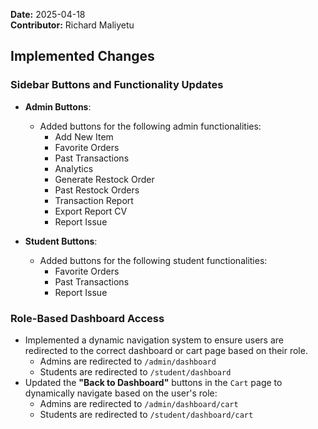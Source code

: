 **Date:** 2025-04-18  
**Contributor:** Richard Maliyetu  

## **Implemented Changes**

### Sidebar Buttons and Functionality Updates

- **Admin Buttons**:
  - Added buttons for the following admin functionalities:
    - Add New Item
    - Favorite Orders
    - Past Transactions
    - Analytics
    - Generate Restock Order
    - Past Restock Orders
    - Transaction Report
    - Export Report CV
    - Report Issue

- **Student Buttons**:
  - Added buttons for the following student functionalities:
    - Favorite Orders
    - Past Transactions
    - Report Issue


### Role-Based Dashboard Access 

- Implemented a dynamic navigation system to ensure users are redirected to the correct dashboard or cart page based on their role.
  - Admins are redirected to `/admin/dashboard`
  - Students are redirected to `/student/dashboard`
- Updated the **"Back to Dashboard"** buttons in the `Cart` page to dynamically navigate based on the user's role:
  - Admins are redirected to `/admin/dashboard/cart`
  - Students are redirected to `/student/dashboard/cart`
